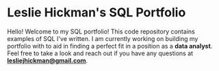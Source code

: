 # Leslie Hickman's SQL Portfolio

Hello! Welcome to my SQL portfolio! This code repository contains examples of SQL I've written. I am currently working on building my portfolio with to aid in finding a perfect fit in a position as a **data analyst**. Feel free to take a look and reach out if you have any questions at **lesliejhickman@gmail.com**.
